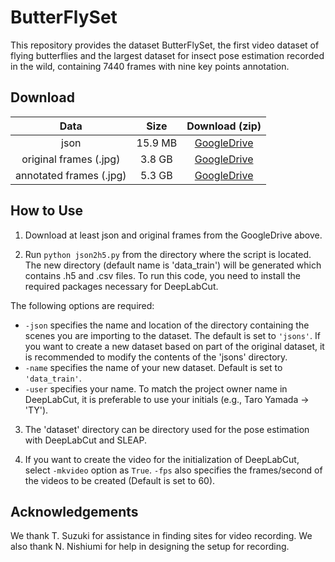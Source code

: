 # ButterFlySet

This repository provides the dataset ButterFlySet, the first video dataset of flying butterflies and the largest dataset for insect pose estimation recorded in the wild, containing 7440 frames with nine key points annotation.


## Download

| Data | Size | Download (zip) |
| :---: | :---: | :---: |
| json | 15.9 MB | [GoogleDrive](https://drive.google.com/drive/folders/1hnuOXGnViC3GLgfz2ndvaQJyCDpdqXSr?usp=share_link) |
| original frames (.jpg) | 3.8 GB | [GoogleDrive](https://drive.google.com/drive/folders/1pvHIArTxYaDH7CTkW9TaqXSxqZrygqhi?usp=share_link) |
| annotated frames (.jpg) | 5.3 GB | [GoogleDrive](https://drive.google.com/drive/folders/1axcFOQKBO7f72v7qjN5oD7VlWOoLU2LM?usp=share_link) |


## How to Use

1. Download at least json and original frames from the GoogleDrive above.

2. Run `python json2h5.py` from the directory where the script is located. The new directory (default name is 'data_train') will be generated which contains .h5 and .csv files. To run this code, you need to install the required packages necessary for DeepLabCut.

The following options are required:
- `-json` specifies the name and location of the directory containing the scenes you are importing to the dataset. The default is set to `'jsons'`. If you want to create a new dataset based on part of the original dataset, it is recommended to modify the contents of the 'jsons' directory.
- `-name` specifies the name of your new dataset. Default is set to `'data_train'`.
- `-user` specifies your name. To match the project owner name in DeepLabCut, it is preferable to use your initials (e.g., Taro Yamada → 'TY').

3. The 'dataset' directory can be directory used for the pose estimation with DeepLabCut and SLEAP.

4. If you want to create the video for the initialization of DeepLabCut, select `-mkvideo` option as `True`. `-fps` also specifies the frames/second of the videos to be created (Default is set to 60).


## Acknowledgements
We thank T. Suzuki for assistance in finding sites for video recording. We also thank N. Nishiumi for help in designing the setup for recording.
